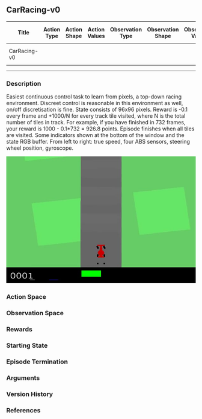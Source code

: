 CarRacing-v0
---
|Title|Action Type|Action Shape|Action Values|Observation Type| Observation Shape|Observation Values|Average Total Reward|Import|
| ----------- | -----------| ----------- | -----------|-----------| ----------- | -----------| ----------- | -----------|
|CarRacing-v0||| |||| |`from gym.envs.box2d.car_racing import CarRacing`|

---

### Description
Easiest continuous control task to learn from pixels, a top-down racing environment. Discreet control is reasonable in this environment as well, on/off discretisation is fine. State consists of 96x96 pixels. Reward is -0.1 every frame and +1000/N for every track tile visited, where N is the total number of tiles in track. For example, if you have finished in 732 frames, your reward is 1000 - 0.1*732 = 926.8 points. Episode finishes when all tiles are visited. Some indicators shown at the bottom of the window and the state RGB buffer. From left to right: true speed, four ABS sensors, steering wheel position, gyroscope.


![CarRacing Episode Example](./car_racing.jpg)

### Action Space

### Observation Space

### Rewards

### Starting State

### Episode Termination

### Arguments

### Version History

### References
